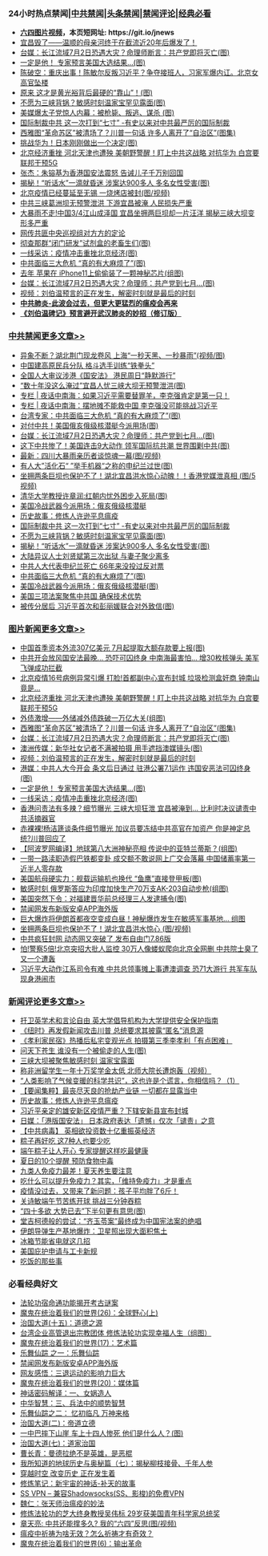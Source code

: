 <div id="tt">
<h3>24小时热点禁闻|<a href="#%E4%B8%AD%E5%85%B1%E7%A6%81%E9%97%BB%E6%9B%B4%E5%A4%9A%E6%96%87%E7%AB%A0">中共禁闻</a>|<a href="#%E5%9B%BE%E7%89%87%E6%96%B0%E9%97%BB%E6%9B%B4%E5%A4%9A%E6%96%87%E7%AB%A0">头条禁闻</a>|<a href="#%E6%96%B0%E9%97%BB%E8%AF%84%E8%AE%BA%E6%9B%B4%E5%A4%9A%E6%96%87%E7%AB%A0">禁闻评论|<a href="#%E5%BF%85%E7%9C%8B%E7%BB%8F%E5%85%B8%E5%A5%BD%E6%96%87">经典必看</a></h3>
<ul>
<li><b><a href="http://d1.bdrive.tk/64.mp4" target="_blank">六四图片视频</a>，本页短网址: https://git.io/jnews</b></li>
<li><a href="https://github.com/fqnews/bnews/blob/master/comments/20200628/1351819.md">宜昌毁了——温顺的母亲河终于在截流近20年后爆发了！</a></li>
<li><a href="https://github.com/fqnews/bnews/blob/master/topimagenews/20200628/1351915.md">台媒：长江流域7月2日恐遇大灾？命理师断言：共产党即将灭亡(图)</a></li>
<li><a href="https://github.com/fqnews/bnews/blob/master/topimagenews/20200628/1351853.md">一定是他！ 专家预言美国大选结果…(图)</a></li>
<li><a href="https://github.com/fqnews/bnews/blob/master/cbnews/20200628/1351825.md">陈破空：重庆出事！陈敏尔反叛习近平？争夺接班人，习家军爆内讧。北京女高官坠楼 </a></li>
<li><a href="https://github.com/fqnews/bnews/blob/master/cnnews/20200628/1351911.md">原来  这才是黄光裕背后最硬的“靠山”！(图)</a></li>
<li><a href="https://github.com/fqnews/bnews/blob/master/cbnews/20200628/1352017.md">不愿为三峡背锅？敏感时刻温家宝罕见露面(图)</a></li>
<li><a href="https://github.com/fqnews/bnews/blob/master/cbnews/20200628/1351968.md">美媒爆太子党惊人内幕：被枪毙、叛逃、谋杀 (图)</a></li>
<li><a href="https://github.com/fqnews/bnews/blob/master/cbnews/20200628/1351956.md">国际制裁中共 这一次打到“七寸” -有史以来对中共最严厉的国际制裁</a></li>
<li><a href="https://github.com/fqnews/bnews/blob/master/topimagenews/20200628/1351963.md">西雅图“革命苏区”被清场了？川普一句话 许多人离开了“自治区”(图集)</a></li>
<li><a href="https://github.com/fqnews/bnews/blob/master/cbnews/20200628/1351811.md">挑战华为！日本刚刚做出一个决定(图)</a></li>
<li><a href="https://github.com/fqnews/bnews/blob/master/topimagenews/20200628/1352015.md">北京经济重挫 河北天津也遭殃 美朝野警醒！盯上中共这战略 对抗华为 白宫要联邦干预5G</a></li>
<li><a href="https://github.com/fqnews/bnews/blob/master/baitai/20200628/1351882.md">张杰：朱镕基为香港国安法震怒 告诫儿子千万别回国</a></li>
<li><a href="https://github.com/fqnews/bnews/blob/master/cbnews/20200628/1352016.md">揭秘！“听话水”一滴就昏迷 涉案达900多人 多名女性受害(图)</a></li>
<li><a href="https://github.com/fqnews/bnews/blob/master/cbnews/20200628/1351785.md">北京疫情已经蔓延至无锡 一烧烤店被封(图/视频)</a></li>
<li><a href="https://github.com/fqnews/bnews/blob/master/cbnews/20200628/1351933.md">中共三峡葛洲坝无预警泄洪 下游宜昌被淹 人民损失严重</a></li>
<li><a href="https://github.com/fqnews/bnews/blob/master/cnnews/20200628/1351994.md">大暴雨不走!中国3/4江山成泽国 宜昌坐拥两巨坝却一片汪洋 揭秘三峡大坝变形多严重</a></li>
<li><a href="https://github.com/fqnews/bnews/blob/master/baitai/20200628/1351955.md">网传共匪中央巡视组对方方的定论</a></li>
<li><a href="https://github.com/fqnews/bnews/blob/master/cbnews/20200628/1351856.md">彻查那群“闭门研发”试剂盒的老畜生们(图)</a></li>
<li><a href="https://github.com/fqnews/bnews/blob/master/topimagenews/20200628/1351803.md">一线采访：疫情冲击重挫北京经济(图)</a></li>
<li><a href="https://github.com/fqnews/bnews/blob/master/cbnews/20200628/1351974.md">中共面临三大危机 “真的有大麻烦了”(图)</a></li>
<li><a href="https://github.com/fqnews/bnews/blob/master/cnnews/20200628/1351870.md">去年 苹果在 iPhone11上偷偷装了一颗神秘芯片(组图)</a></li>
<li><a href="https://github.com/fqnews/bnews/blob/master/cbnews/20200628/1352066.md">台媒：长江流域7月2日恐遇大灾？命理师：共产党到七月...(图)</a></li>
<li><a href="https://github.com/fqnews/bnews/blob/master/comments/20200628/1351782.md">视频：刘伯温预言的正在发生，解密时刻就是最后的时刻</a></li>
<li><b><a href="https://github.com/fqnews/bnews/blob/master/comments/20200211/1275071.md" target="_blank">中共肺炎-此波会过去，但更大更猛烈的瘟疫会再来</a></b></li>
<li><b><a href="https://github.com/fqnews/bnews/blob/master/comments/20200207/1272816.md" target="_blank">《刘伯温碑记》预言避开武汉肺炎的妙招（修订版）</a></b></li>
</ul>
</div>

<div class="catlist">
<h3><a href="https://github.com/fqnews/bnews/blob/master/cbnews/" target="_blank">中共禁闻</a><span><a href="https://github.com/fqnews/bnews/blob/master/cbnews/" target="_blank" rel="nofollow">更多文章>></a></span></h3>
<ul>
<li><a href="https://github.com/fqnews/bnews/blob/master/cbnews/20200629/1352213.md" target="_blank">异象不断？湖北荆门现龙卷风 上海“一秒天黑、一秒暴雨”(视频/图)</a></li>
<li><a href="https://github.com/fqnews/bnews/blob/master/cbnews/20200629/1352206.md" target="_blank">中国建高原民兵分队 格斗选手训练“铁拳头”</a></li>
<li><a href="https://github.com/fqnews/bnews/blob/master/cbnews/20200629/1352205.md" target="_blank">全国人大审议涉港《国安法》 港民周日“静默游行”</a></li>
<li><a href="https://github.com/fqnews/bnews/blob/master/cbnews/20200629/1352167.md" target="_blank">“数十年没这么淹过”宜昌人忧三峡大坝无预警泄洪(图)</a></li>
<li><a href="https://github.com/fqnews/bnews/blob/master/cbnews/20200628/1352075.md" target="_blank">专栏 | 夜话中南海：如果习近平需要替罪羊，李克强肯定是第一只！</a></li>
<li><a href="https://github.com/fqnews/bnews/blob/master/cbnews/20200628/1352074.md" target="_blank">专栏 | 夜话中南海：摆地摊不能救中国    李克强没可能挑战习近平</a></li>
<li><a href="https://github.com/fqnews/bnews/blob/master/cbnews/20200628/1352068.md" target="_blank">台湾专家：中共面临三大危机 “真的有大麻烦了”(图)</a></li>
<li><a href="https://github.com/fqnews/bnews/blob/master/cbnews/20200628/1352067.md" target="_blank">对付中共！美国俄亥俄级核潜艇今派用场(图)</a></li>
<li><a href="https://github.com/fqnews/bnews/blob/master/cbnews/20200628/1352066.md" target="_blank">台媒：长江流域7月2日恐遇大灾？命理师：共产党到七月&#8230;(图)</a></li>
<li><a href="https://github.com/fqnews/bnews/blob/master/cbnews/20200628/1352065.md" target="_blank">这下中共惨了！美国连击9大动作 领军国际抗共潮 世界围剿中共(图)</a></li>
<li><a href="https://github.com/fqnews/bnews/blob/master/cbnews/20200628/1352064.md" target="_blank">最新：四川大暴雨亲历者谈惊魂一幕(图/视频)</a></li>
<li><a href="https://github.com/fqnews/bnews/blob/master/cbnews/20200628/1352063.md" target="_blank">有人大”活化石“ ”举手机器“之称的申纪兰过世(图)</a></li>
<li><a href="https://github.com/fqnews/bnews/blob/master/cbnews/20200628/1352062.md" target="_blank">坐拥两条巨坝也保护不了！湖北宜昌洪水惊心动魄！！香港党媒泄真相 (图/5视频)</a></li>
<li><a href="https://github.com/fqnews/bnews/blob/master/cbnews/20200628/1352061.md" target="_blank">清华大学教授许章润:红朝内忧外困步入死局(图)</a></li>
<li><a href="https://github.com/fqnews/bnews/blob/master/cbnews/20200628/1352053.md" target="_blank">美国冷战武器今派用场：俄亥俄级核潜艇</a></li>
<li><a href="https://github.com/fqnews/bnews/blob/master/comments/20200628/783280.md" target="_blank">历史故事：修炼人许逊平息瘟疫</a></li>
<li><a href="https://github.com/fqnews/bnews/blob/master/cbnews/20200628/1351956.md" target="_blank">国际制裁中共 这一次打到“七寸” -有史以来对中共最严厉的国际制裁</a></li>
<li><a href="https://github.com/fqnews/bnews/blob/master/cbnews/20200628/1352017.md" target="_blank">不愿为三峡背锅？敏感时刻温家宝罕见露面(图)</a></li>
<li><a href="https://github.com/fqnews/bnews/blob/master/cbnews/20200628/1352016.md" target="_blank">揭秘！“听话水”一滴就昏迷 涉案达900多人 多名女性受害(图)</a></li>
<li><a href="https://github.com/fqnews/bnews/blob/master/cbnews/20200628/1352000.md" target="_blank">大陆异议人士刘贤斌第三次出狱 与妻子聚少离多</a></li>
<li><a href="https://github.com/fqnews/bnews/blob/master/cbnews/20200628/1351999.md" target="_blank">中共人大代表申纪兰死亡 66年来没投过反对票</a></li>
<li><a href="https://github.com/fqnews/bnews/blob/master/cbnews/20200628/1351974.md" target="_blank">中共面临三大危机 “真的有大麻烦了”(图)</a></li>
<li><a href="https://github.com/fqnews/bnews/blob/master/cbnews/20200628/1351973.md" target="_blank">美国冷战武器今派用场：俄亥俄级核潜艇(图)</a></li>
<li><a href="https://github.com/fqnews/bnews/blob/master/cbnews/20200628/1351972.md" target="_blank">美国三项法案聚焦中共国 确保技术优势</a></li>
<li><a href="https://github.com/fqnews/bnews/blob/master/cbnews/20200628/1351971.md" target="_blank">被传分居后 习近平首次和彭丽媛联合对外致信(图)</a></li>

</ul>
</div>
<div class="catlist">
<h3><a href="https://github.com/fqnews/bnews/blob/master/topimagenews/" target="_blank">图片新闻</a><span><a href="https://github.com/fqnews/bnews/blob/master/topimagenews/" target="_blank" rel="nofollow">更多文章>></a></span></h3>
<ul>
<li><a href="https://github.com/fqnews/bnews/blob/master/topimagenews/20200629/1352166.md" target="_blank">中国首季资本外流307亿美元 7月起提取大额存款要上报(图)</a></li>
<li><a href="https://github.com/fqnews/bnews/blob/master/topimagenews/20200629/1352165.md" target="_blank">中共开会放风国安法最晚… 恐吓可囚终身 中南海最害怕… 增30枚核弹头 美军飞弹成功拦截</a></li>
<li><a href="https://github.com/fqnews/bnews/blob/master/topimagenews/20200629/1352164.md" target="_blank">北京疫情16号病例异常引爆 打脸!首都副中心宣布封城 垃圾检测盒奸商 钟南山竟是&#8230;</a></li>
<li><a href="https://github.com/fqnews/bnews/blob/master/topimagenews/20200628/1352015.md" target="_blank">北京经济重挫 河北天津也遭殃 美朝野警醒！盯上中共这战略 对抗华为 白宫要联邦干预5G</a></li>
<li><a href="https://github.com/fqnews/bnews/blob/master/topimagenews/20200628/1352014.md" target="_blank">外债激增——外储减外债跌破一万亿大关(组图)</a></li>
<li><a href="https://github.com/fqnews/bnews/blob/master/topimagenews/20200628/1351963.md" target="_blank">西雅图“革命苏区”被清场了？川普一句话 许多人离开了“自治区”(图集)</a></li>
<li><a href="https://github.com/fqnews/bnews/blob/master/topimagenews/20200628/1351915.md" target="_blank">台媒：长江流域7月2日恐遇大灾？命理师断言：共产党即将灭亡(图)</a></li>
<li><a href="https://github.com/fqnews/bnews/blob/master/topimagenews/20200628/1351885.md" target="_blank">澳洲传媒：新华社女记者不满被拍摄 用手遮挡澳媒镜头(图)</a></li>
<li><a href="https://github.com/fqnews/bnews/blob/master/comments/20200628/1351782.md" target="_blank">视频：刘伯温预言的正在发生，解密时刻就是最后的时刻</a></li>
<li><a href="https://github.com/fqnews/bnews/blob/master/topimagenews/20200628/1351854.md" target="_blank">港媒：中共人大今开会 条文后日通过 驻港公署7.1运作 违国安恶法可囚终身(图)</a></li>
<li><a href="https://github.com/fqnews/bnews/blob/master/topimagenews/20200628/1351853.md" target="_blank">一定是他！ 专家预言美国大选结果…(图)</a></li>
<li><a href="https://github.com/fqnews/bnews/blob/master/topimagenews/20200628/1351803.md" target="_blank">一线采访：疫情冲击重挫北京经济(图)</a></li>
<li><a href="https://github.com/fqnews/bnews/blob/master/topimagenews/20200628/1351654.md" target="_blank">香港问责法有多辣？细节曝光 三峡大坝狂泄 宜昌被淹到… 比利时决议谴责中共活摘器官</a></li>
<li><a href="https://github.com/fqnews/bnews/blob/master/topimagenews/20200628/1351653.md" target="_blank">赤裸裸!杨洁篪谈条件细节曝光 加议员要冻结中共高官在加资产 你是神定总统?川普回应了</a></li>
<li><a href="https://github.com/fqnews/bnews/blob/master/topimagenews/20200627/1351450.md" target="_blank">【阿波罗网编译】地球第八大洲神秘亮相 传说中的亚特兰蒂斯？(组图)</a></li>
<li><a href="https://github.com/fqnews/bnews/blob/master/topimagenews/20200627/1351445.md" target="_blank">一带一路渎职造假巴铁都变卦 成交额不敢说网上广交会落幕 中国储蓄率第一近半人零存款</a></li>
<li><a href="https://github.com/fqnews/bnews/blob/master/topimagenews/20200627/1351350.md" target="_blank">美国航母硬实力：舰载运输机也换代 “鱼鹰”直接登甲板(图)</a></li>
<li><a href="https://github.com/fqnews/bnews/blob/master/topimagenews/20200627/1351349.md" target="_blank">敏感时刻 俄罗斯答应为印度加快生产70万支AK-203自动步枪(组图)</a></li>
<li><a href="https://github.com/fqnews/bnews/blob/master/topimagenews/20200627/1351336.md" target="_blank">美国突然下令：对福建晋华前总经理三人发逮捕令(图)</a></li>
<li><a href="https://github.com/fqnews/bnews/blob/master/comments/20200627/783266.md" target="_blank">禁闻网发布新版安卓APP海外版</a></li>
<li><a href="https://github.com/fqnews/bnews/blob/master/topimagenews/20200627/1351169.md" target="_blank">巨大爆炸将伊朗首都夜空变成白昼！神秘爆炸发生在敏感军事基地… 组图</a></li>
<li><a href="https://github.com/fqnews/bnews/blob/master/topimagenews/20200627/1351337.md" target="_blank">坐拥两条巨坝也保护不了！湖北宜昌洪水惊心 (图/视频)</a></li>
<li><a href="https://github.com/fqnews/bnews/blob/master/topimagenews/20200626/1350975.md" target="_blank">中共疯狂封网 动态网又突破了 发布自由门7.86版</a></li>
<li><a href="https://github.com/fqnews/bnews/blob/master/topimagenews/20200626/1350970.md" target="_blank">怕!警察5倍!北京突招大批人监控 30万人像蝼蚁爬向北京全网删 中共院士臭了又一个遭轰</a></li>
<li><a href="https://github.com/fqnews/bnews/blob/master/topimagenews/20200626/1350963.md" target="_blank">习近平大动作江系司令有难 中共总领事摊上事遭澳调查 恐71大游行 共军车队现身港闹市</a></li>

</ul>
</div>
<div class="catlist">
<h3><a href="https://github.com/fqnews/bnews/blob/master/comments/" target="_blank">新闻评论</a><span><a href="https://github.com/fqnews/bnews/blob/master/comments/" target="_blank" rel="nofollow">更多文章>></a></span></h3>
<ul>
<li><a href="https://github.com/fqnews/bnews/blob/master/comments/20200629/1352222.md" target="_blank">扞卫英学术和言论自由  英大学倡导机构为大学提供安全保护指南</a></li>
<li><a href="https://github.com/fqnews/bnews/blob/master/comments/20200629/1352199.md" target="_blank">《纽时》再发假新闻攻击川普 总统要求其披露“匿名”消息源</a></li>
<li><a href="https://github.com/fqnews/bnews/blob/master/comments/20200629/1352198.md" target="_blank">《孝利家民宿》热播后私宅变观光点  拍摄第三季李孝利「有点困难」</a></li>
<li><a href="https://github.com/fqnews/bnews/blob/master/comments/20200629/1352162.md" target="_blank">问天下苍生 谁没有一个被偷走的人生(图)</a></li>
<li><a href="https://github.com/fqnews/bnews/blob/master/comments/20200628/1352082.md" target="_blank">三峡大坝被聚焦敏感时刻 温家宝露面</a></li>
<li><a href="https://github.com/fqnews/bnews/blob/master/comments/20200628/1352081.md" target="_blank">称非洲留学生一年十万奖学金太低 北师大院长遭炮轰（视频）</a></li>
<li><a href="https://github.com/fqnews/bnews/blob/master/comments/20200628/1352080.md" target="_blank">“人类影响了气候变暖的科学共识”，这也许是个谎言，你相信吗？（1）</a></li>
<li><a href="https://github.com/fqnews/bnews/blob/master/comments/20200628/1352057.md" target="_blank">【要闻集粹】最丧尽天良的抢劫产业链 一切都在显露当中</a></li>
<li><a href="https://github.com/fqnews/bnews/blob/master/comments/20200628/783280.md" target="_blank">历史故事：修炼人许逊平息瘟疫</a></li>
<li><a href="https://github.com/fqnews/bnews/blob/master/comments/20200628/1352023.md" target="_blank">习近平亲定的雄安新区疫情严重？下辖安新县宣布封城</a></li>
<li><a href="https://github.com/fqnews/bnews/blob/master/comments/20200628/1352022.md" target="_blank">日媒：「港版国安法」 日本政府表达「遗憾」仅次「谴责」之意</a></li>
<li><a href="https://github.com/fqnews/bnews/blob/master/comments/20200628/1352021.md" target="_blank">【中共病毒】 英相欲投资数十亿重振英经济</a></li>
<li><a href="https://github.com/fqnews/bnews/blob/master/comments/20200628/1352020.md" target="_blank">粽子再好吃  这7种人也要少吃</a></li>
<li><a href="https://github.com/fqnews/bnews/blob/master/comments/20200628/1352007.md" target="_blank">端午粽子让人开心  专家提醒这样吃最健康</a></li>
<li><a href="https://github.com/fqnews/bnews/blob/master/comments/20200628/1352006.md" target="_blank">夏日的10个提醒  预防食物中毒</a></li>
<li><a href="https://github.com/fqnews/bnews/blob/master/comments/20200628/1352005.md" target="_blank">九类人免疫力最差！夏天养生要注意</a></li>
<li><a href="https://github.com/fqnews/bnews/blob/master/comments/20200628/1352004.md" target="_blank">吃什么可以提升免疫力？其实，「维持免疫力」才是重点</a></li>
<li><a href="https://github.com/fqnews/bnews/blob/master/comments/20200628/1352003.md" target="_blank">疫情没过去，又带来了新问题：孩子平均胖了6斤！</a></li>
<li><a href="https://github.com/fqnews/bnews/blob/master/comments/20200628/1352002.md" target="_blank">关诗敏端午节苦练开球 挑战三分钟吞粽</a></li>
<li><a href="https://github.com/fqnews/bnews/blob/master/comments/20200628/1351980.md" target="_blank">“四十多欲 大势已去”下半句更有意思(图)</a></li>
<li><a href="https://github.com/fqnews/bnews/blob/master/comments/20200628/1351979.md" target="_blank">堂吉柯德般的尝试：“齐玉苓案”最终成为中国宪法案的绝唱</a></li>
<li><a href="https://github.com/fqnews/bnews/blob/master/comments/20200628/1351938.md" target="_blank">伊朗导弹生产基地爆炸：卫星照出现大面积焦土</a></li>
<li><a href="https://github.com/fqnews/bnews/blob/master/comments/20200628/1351937.md" target="_blank">冰箱节能省电就这几招</a></li>
<li><a href="https://github.com/fqnews/bnews/blob/master/comments/20200628/1351936.md" target="_blank">美国庇护申请与工卡新规</a></li>
<li><a href="https://github.com/fqnews/bnews/blob/master/comments/20200628/1351935.md" target="_blank">吃饭的那些事</a></li>

</ul>
</div>

<div class="catlist">
<h3>必看经典好文</h3>
<ul>
<li><a href="https://github.com/fqnews/bnews/blob/master/tculture/20121025/73079.md" target="_blank">法轮功宿命通功能揭开考古谜案</a></li>
<li><a href="https://github.com/fqnews/bnews/blob/master/comments/20181210/1044798.md" target="_blank">魔鬼在统治着我们的世界(26)：全球野心(上)</a></li>
<li><a href="https://github.com/fqnews/bnews/blob/master/topimagenews/20180322/917868.md" target="_blank">治国大道(十五)：道德之源</a></li>
<li><a href="https://github.com/fqnews/bnews/blob/master/comments/20200528/1335859.md" target="_blank">台湾企业高管退出宗教团体 修炼法轮功实现幸福人生（组图）</a></li>
<li><a href="https://github.com/fqnews/bnews/blob/master/topimagenews/20180620/960677.md" target="_blank">魔鬼在统治着我们的世界(17)：艺术篇</a></li>
<li><a href="https://github.com/fqnews/bnews/blob/master/tculture/20170710/789533.md" target="_blank">乐舞仙踪 之一：乐舞仙踪</a></li>
<li><a href="https://github.com/fqnews/bnews/blob/master/comments/20200627/783266.md" target="_blank">禁闻网发布新版安卓APP海外版</a></li>
<li><a href="https://github.com/fqnews/bnews/blob/master/cbnews/20200126/1265515.md" target="_blank">网友感悟：三退运动的影响力巨大</a></li>
<li><a href="https://github.com/fqnews/bnews/blob/master/comments/20180725/976787.md" target="_blank">魔鬼在统治着我们的世界(20)：媒体篇</a></li>
<li><a href="https://github.com/fqnews/bnews/blob/master/comments/20200609/1342224.md" target="_blank">神话密码解译：一、女娲造人</a></li>
<li><a href="https://github.com/fqnews/bnews/blob/master/comments/20200605/783248.md" target="_blank">中华智慧：三、兵法中的顺势智慧</a></li>
<li><a href="https://github.com/fqnews/bnews/blob/master/tculture/20170711/790081.md" target="_blank">乐舞仙踪之二： 忆初临凡 万神来格</a></li>
<li><a href="https://github.com/fqnews/bnews/blob/master/cbnews/20180308/911611.md" target="_blank">治国大道(二)：帝道立德</a></li>
<li><a href="https://github.com/fqnews/bnews/blob/master/cbnews/20200611/1343057.md" target="_blank">一中巴摔下山崖 车上十四人惨死 他们是什么人？(图)</a></li>
<li><a href="https://github.com/fqnews/bnews/blob/master/cbnews/20190424/913985.md" target="_blank">治国大道(七)：道家治国</a></li>
<li><a href="https://github.com/fqnews/bnews/blob/master/comments/20180726/727420.md" target="_blank">曹长青：曼德拉绝不是英雄，是恶棍</a></li>
<li><a href="https://github.com/fqnews/bnews/blob/master/topimagenews/20171210/868397.md" target="_blank">我所知道的地球历史与奥秘篇（七）：揭秘柳枝接骨、千年人参</a></li>
<li><a href="https://github.com/fqnews/bnews/blob/master/comments/20200626/1259925.md" target="_blank">穿越时空 改变历史 正在发生着</a></li>
<li><a href="https://github.com/fqnews/bnews/blob/master/comments/20190418/1115565.md" target="_blank">修炼笔记：新宇宙的神话-补天的故事</a></li>
<li><a href="https://github.com/fqnews/bnews/blob/master/comments/20191231/1250654.md" target="_blank">SS VPN &#8211; 兼容Shadowsocks(SS、影梭)的免费VPN</a></li>
<li><a href="https://github.com/fqnews/bnews/blob/master/comments/20200224/1282494.md" target="_blank">魏仁：张天师治瘟疫的妙法</a></li>
<li><a href="https://github.com/fqnews/bnews/blob/master/comments/20190517/1129285.md" target="_blank">修炼法轮功的芝大终身教授吴伟标 29岁获美国青年科学家总统奖</a></li>
<li><a href="https://github.com/fqnews/bnews/blob/master/comments/20200607/1341003.md" target="_blank">章天亮: 中共还能撑多久? 我的“六四”反思(图/视频)</a></li>
<li><a href="https://github.com/fqnews/bnews/blob/master/comments/20200502/1322275.md" target="_blank">瘟疫中祈祷为啥无效？怎么祈祷才有奇效？</a></li>
<li><a href="https://github.com/fqnews/bnews/blob/master/topimagenews/20180524/947358.md" target="_blank">魔鬼在统治着我们的世界(6)：输出革命</a></li>

</ul>
</div>